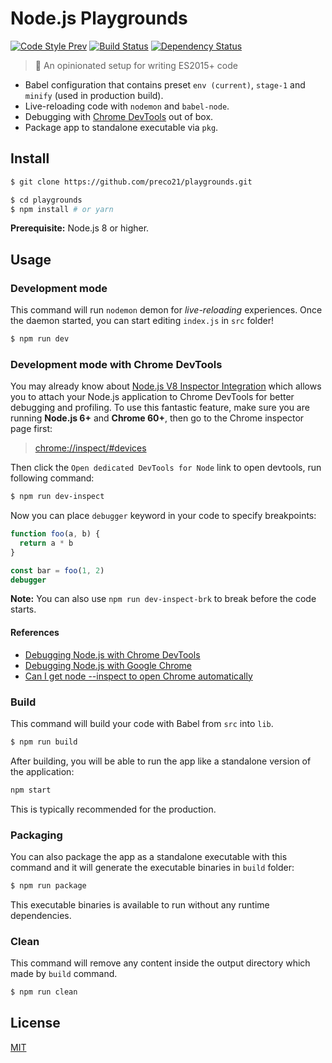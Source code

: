 # Node.js Playgrounds

[![Code Style Prev](https://img.shields.io/badge/code%20style-prev-32c8fc.svg)](https://github.com/preco21/eslint-config-prev)
[![Build Status](https://travis-ci.org/preco21/playgrounds.svg?branch=master)](https://travis-ci.org/preco21/playgrounds)
[![Dependency Status](https://dependencyci.com/github/preco21/playgrounds/badge)](https://dependencyci.com/github/preco21/playgrounds)

> :rocket: An opinionated setup for writing ES2015+ code

- Babel configuration that contains preset `env (current)`, `stage-1` and `minify` (used in production build).
- Live-reloading code with `nodemon` and `babel-node`.
- Debugging with [Chrome DevTools](https://medium.com/@paul_irish/debugging-node-js-nightlies-with-chrome-devtools-7c4a1b95ae27) out of box.
- Package app to standalone executable via `pkg`.

## Install

```bash
$ git clone https://github.com/preco21/playgrounds.git

$ cd playgrounds
$ npm install # or yarn
```

**Prerequisite:** Node.js 8 or higher.

## Usage

### Development mode

This command will run `nodemon` demon for _live-reloading_ experiences. Once the daemon started, you can start editing `index.js` in `src` folder!

```bash
$ npm run dev
```

### Development mode with Chrome DevTools

You may already know about [Node.js V8 Inspector Integration](https://nodejs.org/api/debugger.html#debugger_v8_inspector_integration_for_node_js) which allows you to attach your Node.js application to Chrome DevTools for better debugging and profiling. To use this fantastic feature, make sure you are running **Node.js 6+** and **Chrome 60+**, then go to the Chrome inspector page first:

> [chrome://inspect/#devices](chrome://inspect/#devices)

Then click the `Open dedicated DevTools for Node` link to open devtools, run following command:

```bash
$ npm run dev-inspect
```

Now you can place `debugger` keyword in your code to specify breakpoints:

```js
function foo(a, b) {
  return a * b
}

const bar = foo(1, 2)
debugger
```

**Note:** You can also use `npm run dev-inspect-brk` to break before the code starts.

#### References

- [Debugging Node.js with Chrome DevTools](https://medium.com/@paul_irish/debugging-node-js-nightlies-with-chrome-devtools-7c4a1b95ae27)
- [Debugging Node.js with Google Chrome](https://medium.com/the-node-js-collection/debugging-node-js-with-google-chrome-4965b5f910f4)
- [Can I get node --inspect to open Chrome automatically](https://stackoverflow.com/questions/41398970/can-i-get-node-inspect-to-open-chrome-automatically)

### Build

This command will build your code with Babel from `src` into `lib`.

```bash
$ npm run build
```

After building, you will be able to run the app like a standalone version of the application:

```bash
npm start
```

This is typically recommended for the production.

### Packaging

You can also package the app as a standalone executable with this command and it will generate the executable binaries in `build` folder:

```bash
$ npm run package
```

This executable binaries is available to run without any runtime dependencies.

### Clean

This command will remove any content inside the output directory which made by `build` command.

```bash
$ npm run clean
```

## License

[MIT](https://preco.mit-license.org/)
